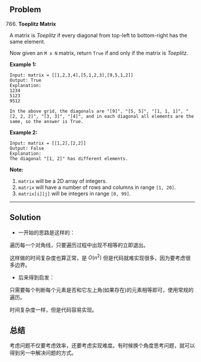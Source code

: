 

## Problem

766. **Toeplitz Matrix**

A matrix is *Toeplitz* if every diagonal from top-left to bottom-right has the same element.

Now given an `M x N` matrix, return `True` if and only if the matrix is *Toeplitz*.

**Example 1:**

```
Input: matrix = [[1,2,3,4],[5,1,2,3],[9,5,1,2]]
Output: True
Explanation:
1234
5123
9512

In the above grid, the diagonals are "[9]", "[5, 5]", "[1, 1, 1]", "[2, 2, 2]", "[3, 3]", "[4]", and in each diagonal all elements are the same, so the answer is True.
```

**Example 2:**

```
Input: matrix = [[1,2],[2,2]]
Output: False
Explanation:
The diagonal "[1, 2]" has different elements.
```

**Note:**

1. `matrix` will be a 2D array of integers.
2. `matrix` will have a number of rows and columns in range `[1, 20]`.
3. `matrix[i][j]` will be integers in range `[0, 99]`.

---

## Solution

- 一开始的思路是这样的：

遍历每一个对角线，只要遍历过程中出现不相等的立即退出。

这样做的时间复杂度也算正常，是 $O(n^2)$ 但是代码就难实现很多，因为要考虑很多边界。

- 后来得到启发：

只需要每个判断每个元素是否和它左上角(如果存在)的元素相等即可，使用常规的遍历。

时间复杂度一样，但是代码容易实现。



## 总结

考虑问题不仅要考虑效率，还要考虑实现难度。有时候换个角度思考问题，就可以得到另一中解决问题的方式。

